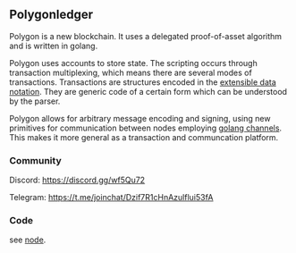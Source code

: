 ## Polygonledger

Polygon is a new blockchain. It uses a delegated proof-of-asset algorithm and is written in golang.

Polygon uses accounts to store state. The scripting occurs through transaction multiplexing, which means there are several modes of transactions. Transactions are structures encoded in the [extensible data notation](https://github.com/edn-format/edn). They are generic code of a certain form which can be understood by the parser.

Polygon allows for arbitrary message encoding and signing, using new primitives for communication between nodes employing [golang channels](https://tour.golang.org/concurrency/2). This makes it more general as a transaction and communcation platform.

### Community

Discord:
https://discord.gg/wf5Qu72

Telegram:
https://t.me/joinchat/Dzif7R1cHnAzulflui53fA

### Code

see [node](https://github.com/polygonledger/node).

